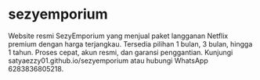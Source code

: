 # sezyemporium
Website resmi SezyEmporium yang menjual paket langganan Netflix premium dengan harga terjangkau. Tersedia pilihan 1 bulan, 3 bulan, hingga 1 tahun. Proses cepat, akun resmi, dan garansi penggantian. Kunjungi satyaezzy01.github.io/sezyemporium atau hubungi WhatsApp 6283836805218.
